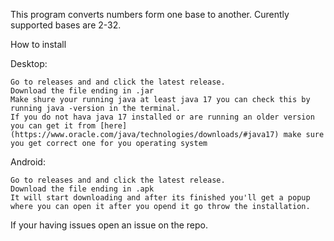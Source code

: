 This program converts numbers form one base to another. Curently supported bases are 2-32.



How to install

  Desktop:
  
    Go to releases and and click the latest release.
    Download the file ending in .jar
    Make shure your running java at least java 17 you can check this by running java -version in the terminal.
    If you do not hava java 17 installed or are running an older version you can get it from [here](https://www.oracle.com/java/technologies/downloads/#java17) make sure you get correct one for you operating system

  Android:
  
    Go to releases and and click the latest release.
    Download the file ending in .apk
    It will start downloading and after its finished you'll get a popup where you can open it after you opend it go throw the installation.

    

If your having issues open an issue on the repo.
